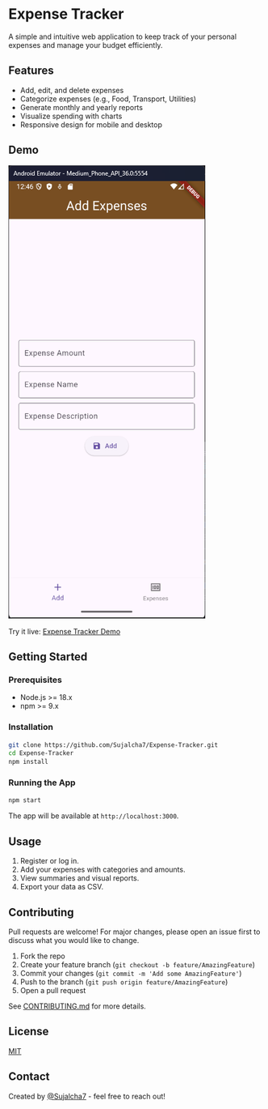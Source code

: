 # Expense Tracker

A simple and intuitive web application to keep track of your personal expenses and manage your budget efficiently.

## Features

- Add, edit, and delete expenses
- Categorize expenses (e.g., Food, Transport, Utilities)
- Generate monthly and yearly reports
- Visualize spending with charts
- Responsive design for mobile and desktop

## Demo

![App Screenshot](images/Screenshots/AddExp.png)

Try it live: [Expense Tracker Demo](https://your-demo-url.com)

## Getting Started

### Prerequisites

- Node.js >= 18.x
- npm >= 9.x

### Installation

```bash
git clone https://github.com/Sujalcha7/Expense-Tracker.git
cd Expense-Tracker
npm install
```

### Running the App

```bash
npm start
```
The app will be available at `http://localhost:3000`.

## Usage

1. Register or log in.
2. Add your expenses with categories and amounts.
3. View summaries and visual reports.
4. Export your data as CSV.

## Contributing

Pull requests are welcome! For major changes, please open an issue first to discuss what you would like to change.

1. Fork the repo
2. Create your feature branch (`git checkout -b feature/AmazingFeature`)
3. Commit your changes (`git commit -m 'Add some AmazingFeature'`)
4. Push to the branch (`git push origin feature/AmazingFeature`)
5. Open a pull request

See [CONTRIBUTING.md](CONTRIBUTING.md) for more details.

## License

[MIT](LICENSE)

## Contact

Created by [@Sujalcha7](https://github.com/Sujalcha7) - feel free to reach out!
